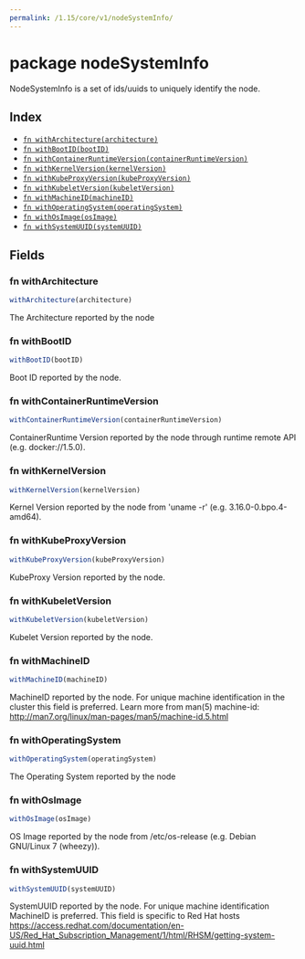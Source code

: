```yaml
---
permalink: /1.15/core/v1/nodeSystemInfo/
---
```


# package nodeSystemInfo

NodeSystemInfo is a set of ids/uuids to uniquely identify the node.

## Index

* [`fn withArchitecture(architecture)`](#fn-witharchitecture)
* [`fn withBootID(bootID)`](#fn-withbootid)
* [`fn withContainerRuntimeVersion(containerRuntimeVersion)`](#fn-withcontainerruntimeversion)
* [`fn withKernelVersion(kernelVersion)`](#fn-withkernelversion)
* [`fn withKubeProxyVersion(kubeProxyVersion)`](#fn-withkubeproxyversion)
* [`fn withKubeletVersion(kubeletVersion)`](#fn-withkubeletversion)
* [`fn withMachineID(machineID)`](#fn-withmachineid)
* [`fn withOperatingSystem(operatingSystem)`](#fn-withoperatingsystem)
* [`fn withOsImage(osImage)`](#fn-withosimage)
* [`fn withSystemUUID(systemUUID)`](#fn-withsystemuuid)

## Fields

### fn withArchitecture

```ts
withArchitecture(architecture)
```

The Architecture reported by the node

### fn withBootID

```ts
withBootID(bootID)
```

Boot ID reported by the node.

### fn withContainerRuntimeVersion

```ts
withContainerRuntimeVersion(containerRuntimeVersion)
```

ContainerRuntime Version reported by the node through runtime remote API (e.g. docker://1.5.0).

### fn withKernelVersion

```ts
withKernelVersion(kernelVersion)
```

Kernel Version reported by the node from 'uname -r' (e.g. 3.16.0-0.bpo.4-amd64).

### fn withKubeProxyVersion

```ts
withKubeProxyVersion(kubeProxyVersion)
```

KubeProxy Version reported by the node.

### fn withKubeletVersion

```ts
withKubeletVersion(kubeletVersion)
```

Kubelet Version reported by the node.

### fn withMachineID

```ts
withMachineID(machineID)
```

MachineID reported by the node. For unique machine identification in the cluster this field is preferred. Learn more from man(5) machine-id: http://man7.org/linux/man-pages/man5/machine-id.5.html

### fn withOperatingSystem

```ts
withOperatingSystem(operatingSystem)
```

The Operating System reported by the node

### fn withOsImage

```ts
withOsImage(osImage)
```

OS Image reported by the node from /etc/os-release (e.g. Debian GNU/Linux 7 (wheezy)).

### fn withSystemUUID

```ts
withSystemUUID(systemUUID)
```

SystemUUID reported by the node. For unique machine identification MachineID is preferred. This field is specific to Red Hat hosts https://access.redhat.com/documentation/en-US/Red_Hat_Subscription_Management/1/html/RHSM/getting-system-uuid.html